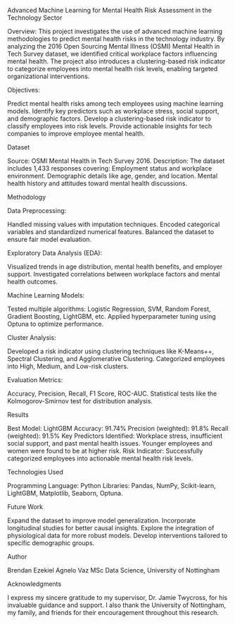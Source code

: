 Advanced Machine Learning for Mental Health Risk Assessment in the Technology Sector

Overview:
This project investigates the use of advanced machine learning methodologies to predict mental health risks in the technology industry. By analyzing the 2016 Open Sourcing Mental Illness (OSMI) Mental Health in Tech Survey dataset, we identified critical workplace factors influencing mental health. The project also introduces a clustering-based risk indicator to categorize employees into mental health risk levels, enabling targeted organizational interventions.

Objectives:

Predict mental health risks among tech employees using machine learning models.
Identify key predictors such as workplace stress, social support, and demographic factors.
Develop a clustering-based risk indicator to classify employees into risk levels.
Provide actionable insights for tech companies to improve employee mental health.

Dataset

Source: OSMI Mental Health in Tech Survey 2016.
Description: The dataset includes 1,433 responses covering:
Employment status and workplace environment.
Demographic details like age, gender, and location.
Mental health history and attitudes toward mental health discussions.

Methodology

Data Preprocessing:

Handled missing values with imputation techniques.
Encoded categorical variables and standardized numerical features.
Balanced the dataset to ensure fair model evaluation.

Exploratory Data Analysis (EDA):

Visualized trends in age distribution, mental health benefits, and employer support.
Investigated correlations between workplace factors and mental health outcomes.

Machine Learning Models:

Tested multiple algorithms: Logistic Regression, SVM, Random Forest, Gradient Boosting, LightGBM, etc.
Applied hyperparameter tuning using Optuna to optimize performance.

Cluster Analysis:

Developed a risk indicator using clustering techniques like K-Means++, Spectral Clustering, and Agglomerative Clustering.
Categorized employees into High, Medium, and Low-risk clusters.

Evaluation Metrics:

Accuracy, Precision, Recall, F1 Score, ROC-AUC.
Statistical tests like the Kolmogorov-Smirnov test for distribution analysis.

Results

Best Model: LightGBM
Accuracy: 91.74%
Precision (weighted): 91.8%
Recall (weighted): 91.5%
Key Predictors Identified:
Workplace stress, insufficient social support, and past mental health issues.
Younger employees and women were found to be at higher risk.
Risk Indicator: Successfully categorized employees into actionable mental health risk levels.

Technologies Used

Programming Language: Python
Libraries:
Pandas, NumPy, Scikit-learn, LightGBM, Matplotlib, Seaborn, Optuna.

Future Work

Expand the dataset to improve model generalization.
Incorporate longitudinal studies for better causal insights.
Explore the integration of physiological data for more robust models.
Develop interventions tailored to specific demographic groups.

Author

Brendan Ezekiel Agnelo Vaz
MSc Data Science, University of Nottingham

Acknowledgments

I express my sincere gratitude to my supervisor, Dr. Jamie Twycross, for his invaluable guidance and support. I also thank the University of Nottingham, my family, and friends for their encouragement throughout this research.
